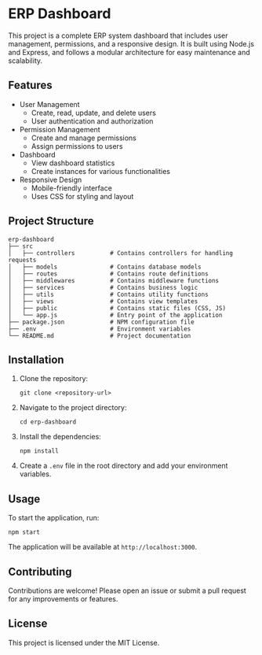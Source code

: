 # ERP Dashboard

This project is a complete ERP system dashboard that includes user management, permissions, and a responsive design. It is built using Node.js and Express, and follows a modular architecture for easy maintenance and scalability.

## Features

- User Management
  - Create, read, update, and delete users
  - User authentication and authorization
- Permission Management
  - Create and manage permissions
  - Assign permissions to users
- Dashboard
  - View dashboard statistics
  - Create instances for various functionalities
- Responsive Design
  - Mobile-friendly interface
  - Uses CSS for styling and layout

## Project Structure

```
erp-dashboard
├── src
│   ├── controllers          # Contains controllers for handling requests
│   ├── models               # Contains database models
│   ├── routes               # Contains route definitions
│   ├── middlewares          # Contains middleware functions
│   ├── services             # Contains business logic
│   ├── utils                # Contains utility functions
│   ├── views                # Contains view templates
│   ├── public               # Contains static files (CSS, JS)
│   └── app.js               # Entry point of the application
├── package.json             # NPM configuration file
├── .env                     # Environment variables
└── README.md                # Project documentation
```

## Installation

1. Clone the repository:
   ```
   git clone <repository-url>
   ```

2. Navigate to the project directory:
   ```
   cd erp-dashboard
   ```

3. Install the dependencies:
   ```
   npm install
   ```

4. Create a `.env` file in the root directory and add your environment variables.

## Usage

To start the application, run:
```
npm start
```

The application will be available at `http://localhost:3000`.

## Contributing

Contributions are welcome! Please open an issue or submit a pull request for any improvements or features.

## License

This project is licensed under the MIT License.